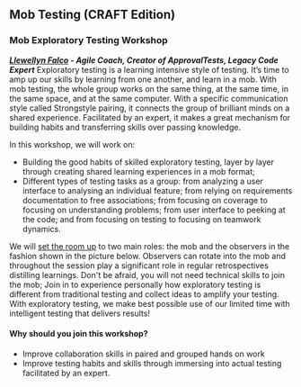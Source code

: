 ## Mob Testing (CRAFT Edition)

### Mob Exploratory Testing Workshop
___[Llewellyn Falco](http://llewellynfalco.blogspot.hu/) - Agile Coach, Creator of ApprovalTests, Legacy Code Expert___
Exploratory testing is a learning­ intensive style of testing. It’s time to amp up our skills by learning from one another, and learn in a mob. With mob testing, the whole group works on the same thing, at the same time, in the same space, and at the same computer. With a specific communication style called Strong­style pairing, it connects the group of brilliant minds on a shared experience. Facilitated by an expert, it makes a great mechanism for building habits and transferring skills over passing knowledge.

In this workshop, we will work on:
* Building the good habits of skilled exploratory testing, layer by layer through creating shared learning experiences in a mob format;
* Different types of testing tasks as a group: from analyzing a user interface to analysing an individual feature; from relying on requirements documentation to free associations; from focusing on coverage to focusing on understanding problems; from user interface to peeking at the code; and from focusing on testing to focusing on teamwork dynamics.

We will [set the room up](/docs/mob_testing_setup.jpg) to two main roles: the mob and the observers in the fashion shown in the picture below. Observers can rotate into the mob and throughout the session play a significant role in regular retrospectives distilling learnings. Don't be afraid, you will not need technical skills to join the mob;
Join in to experience personally how exploratory testing is different from traditional testing and collect ideas to amplify your testing. With exploratory testing, we make best possible use of our limited time with intelligent testing that delivers results!

#### Why should you join this workshop?
* Improve collaboration skills in paired and grouped hands ­on work
* Improve testing habits and skills through immersing into actual testing facilitated by an expert.
